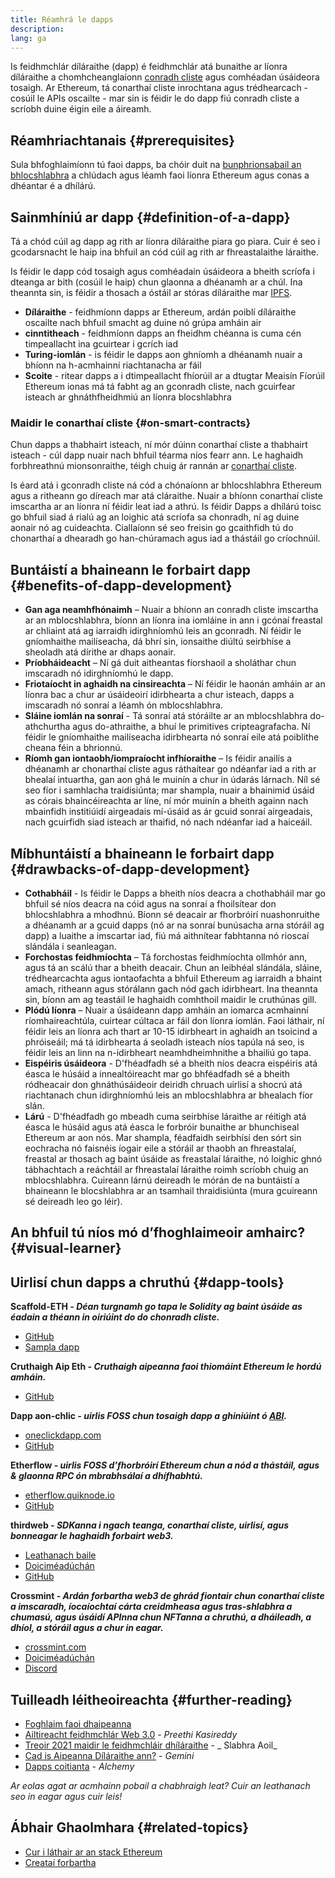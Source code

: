 ```yaml
---
title: Réamhrá le dapps
description:
lang: ga
---
```


Is feidhmchlár díláraithe (dapp) é feidhmchlár atá bunaithe ar líonra díláraithe a chomhcheanglaíonn [conradh cliste](/developers/docs/smart-contracts/) agus comhéadan úsáideora tosaigh. Ar Ethereum, tá conarthaí cliste inrochtana agus trédhearcach - cosúil le APIs oscailte - mar sin is féidir le do dapp fiú conradh cliste a scríobh duine éigin eile a áireamh.

## Réamhriachtanais {#prerequisites}

Sula bhfoghlaimíonn tú faoi dapps, ba chóir duit na [bunphrionsabail an bhlocshlabhra](/developers/docs/intro-to-ethereum/) a chlúdach agus léamh faoi líonra Ethereum agus conas a dhéantar é a dhílárú.

## Sainmhíniú ar dapp {#definition-of-a-dapp}

Tá a chód cúil ag dapp ag rith ar líonra díláraithe piara go piara. Cuir é seo i gcodarsnacht le haip ina bhfuil an cód cúil ag rith ar fhreastalaithe láraithe.

Is féidir le dapp cód tosaigh agus comhéadain úsáideora a bheith scríofa i dteanga ar bith (cosúil le haip) chun glaonna a dhéanamh ar a chúl. Ina theannta sin, is féidir a thosach a óstáil ar stóras díláraithe mar [IPFS](https://ipfs.io/).

- **Díláraithe** - feidhmíonn dapps ar Ethereum, ardán poiblí díláraithe oscailte nach bhfuil smacht ag duine nó grúpa amháin air
- **cinntitheach** - feidhmíonn dapps an fheidhm chéanna is cuma cén timpeallacht ina gcuirtear i gcrích iad
- **Turing-iomlán** - is féidir le dapps aon ghníomh a dhéanamh nuair a bhíonn na h-acmhainní riachtanacha ar fáil
- **Scoite** - ritear dapps a i dtimpeallacht fhíorúil ar a dtugtar Meaisín Fíorúil Ethereum ionas má tá fabht ag an gconradh cliste, nach gcuirfear isteach ar ghnáthfheidhmiú an líonra blocshlabhra

### Maidir le conarthaí cliste {#on-smart-contracts}

Chun dapps a thabhairt isteach, ní mór dúinn conarthaí cliste a thabhairt isteach - cúl dapp nuair nach bhfuil téarma níos fearr ann. Le haghaidh forbhreathnú mionsonraithe, téigh chuig ár rannán ar [conarthaí cliste](/developers/docs/smart-contracts/).

Is éard atá i gconradh cliste ná cód a chónaíonn ar bhlocshlabhra Ethereum agus a ritheann go díreach mar atá cláraithe. Nuair a bhíonn conarthaí cliste imscartha ar an líonra ní féidir leat iad a athrú. Is féidir Dapps a dhílárú toisc go bhfuil siad á rialú ag an loighic atá scríofa sa chonradh, ní ag duine aonair nó ag cuideachta. Ciallaíonn sé seo freisin go gcaithfidh tú do chonarthaí a dhearadh go han-chúramach agus iad a thástáil go críochnúil.

## Buntáistí a bhaineann le forbairt dapp {#benefits-of-dapp-development}

- **Gan aga neamhfhónaimh** – Nuair a bhíonn an conradh cliste imscartha ar an mblocshlabhra, bíonn an líonra ina iomláine in ann i gcónaí freastal ar chliaint atá ag iarraidh idirghníomhú leis an gconradh. Ní féidir le gníomhaithe mailíseacha, dá bhrí sin, ionsaithe diúltú seirbhíse a sheoladh atá dírithe ar dhaps aonair.
- **Príobháideacht** – Ní gá duit aitheantas fíorshaoil ​​a sholáthar chun imscaradh nó idirghníomhú le dapp.
- **Friotaíocht in aghaidh na cinsireachta** – Ní féidir le haonán amháin ar an líonra bac a chur ar úsáideoirí idirbhearta a chur isteach, dapps a imscaradh nó sonraí a léamh ón mblocshlabhra.
- **Sláine iomlán na sonraí** - Tá sonraí atá stóráilte ar an mblocshlabhra do-athchurtha agus do-athraithe, a bhuí le primitives cripteagrafacha. Ní féidir le gníomhaithe mailíseacha idirbhearta nó sonraí eile atá poiblithe cheana féin a bhrionnú.
- **Ríomh gan iontaobh/iompraíocht infhíoraithe** – Is féidir anailís a dhéanamh ar chonarthaí cliste agus ráthaítear go ndéanfar iad a rith ar bhealaí intuartha, gan aon ghá le muinín a chur in údarás lárnach. Níl sé seo fíor i samhlacha traidisiúnta; mar shampla, nuair a bhainimid úsáid as córais bhaincéireachta ar líne, ní mór muinín a bheith againn nach mbainfidh institiúidí airgeadais mí-úsáid as ár gcuid sonraí airgeadais, nach gcuirfidh siad isteach ar thaifid, nó nach ndéanfar iad a haiceáil.

## Míbhuntáistí a bhaineann le forbairt dapp {#drawbacks-of-dapp-development}

- **Cothabháil** - Is féidir le Dapps a bheith níos deacra a chothabháil mar go bhfuil sé níos deacra na cóid agus na sonraí a fhoilsítear don bhlocshlabhra a mhodhnú. Bíonn sé deacair ar fhorbróirí nuashonruithe a dhéanamh ar a gcuid dapps (nó ar na sonraí bunúsacha arna stóráil ag dapp) a luaithe a imscartar iad, fiú má aithnítear fabhtanna nó rioscaí slándála i seanleagan.
- **Forchostas feidhmíochta** – Tá forchostas feidhmíochta ollmhór ann, agus tá an scálú thar a bheith deacair. Chun an leibhéal slándála, sláine, trédhearcachta agus iontaofachta a bhfuil Ethereum ag iarraidh a bhaint amach, ritheann agus stórálann gach nód gach idirbheart. Ina theannta sin, bíonn am ag teastáil le haghaidh comhthoil maidir le cruthúnas gill.
- **Plódú líonra** – Nuair a úsáideann dapp amháin an iomarca acmhainní ríomhaireachtúla, cuirtear cúltaca ar fáil don líonra iomlán. Faoi láthair, ní féidir leis an líonra ach thart ar 10-15 idirbheart in aghaidh an tsoicind a phróiseáil; má tá idirbhearta á seoladh isteach níos tapúla ná seo, is féidir leis an linn na n-idirbheart neamhdheimhnithe a bhailiú go tapa.
- **Eispéiris úsáideora** - D'fhéadfadh sé a bheith níos deacra eispéiris atá éasca le húsáid a innealtóireacht mar go bhféadfadh sé a bheith ródheacair don ghnáthúsáideoir deiridh chruach uirlisí a shocrú atá riachtanach chun idirghníomhú leis an mblocshlabhra ar bhealach fíor slán.
- **Lárú** - D'fhéadfadh go mbeadh cuma seirbhíse láraithe ar réitigh atá éasca le húsáid agus atá éasca le forbróir bunaithe ar bhunchiseal Ethereum ar aon nós. Mar shampla, féadfaidh seirbhísí den sórt sin eochracha nó faisnéis íogair eile a stóráil ar thaobh an fhreastalaí, freastal ar thosach ag baint úsáide as freastalaí láraithe, nó loighic ghnó tábhachtach a reáchtáil ar fhreastalaí láraithe roimh scríobh chuig an mblocshlabhra. Cuireann lárnú deireadh le mórán de na buntáistí a bhaineann le blocshlabhra ar an tsamhail thraidisiúnta (mura gcuireann sé deireadh leo go léir).

## An bhfuil tú níos mó d’fhoghlaimeoir amhairc? {#visual-learner}

<YouTube id="F50OrwV6Uk8" />

## Uirlisí chun dapps a chruthú {#dapp-tools}

**Scaffold-ETH _- Déan turgnamh go tapa le Solidity ag baint úsáide as éadain a théann in oiriúint do do chonradh cliste._**

- [GitHub](https://github.com/scaffold-eth/scaffold-eth-2)
- [Sampla dapp](https://punkwallet.io/)

**Cruthaigh Aip Eth _- Cruthaigh aipeanna faoi thiomáint Ethereum le hordú amháin._**

- [GitHub](https://github.com/paulrberg/create-eth-app)

**Dapp aon-chlic _- uirlis FOSS chun tosaigh dapp a ghiniúint ó [ABI](/glossary/#abi)._**

- [oneclickdapp.com](https://oneclickdapp.com)
- [GitHub](https://github.com/oneclickdapp/oneclickdapp-v1)

**Etherflow _- uirlis FOSS d’fhorbróirí Ethereum chun a nód a thástáil, agus & glaonna RPC ón mbrabhsálaí a dhífhabhtú._**

- [etherflow.quiknode.io](https://etherflow.quiknode.io/)
- [GitHub](https://github.com/abunsen/etherflow)

**thirdweb _- SDKanna i ngach teanga, conarthaí cliste, uirlisí, agus bonneagar le haghaidh forbairt web3._**

- [Leathanach baile](https://thirdweb.com/)
- [Doiciméadúchán](https://portal.thirdweb.com/)
- [GitHub](https://github.com/thirdweb-dev/)

**Crossmint _- Ardán forbartha web3 de ghrád fiontair chun conarthaí cliste a imscaradh, íocaíochtaí cárta creidmheasa agus tras-shlabhra a chumasú, agus úsáidí APInna chun NFTanna a chruthú, a dháileadh, a dhíol, a stóráil agus a chur in eagar._**

- [crossmint.com](https://www.crossmint.com)
- [Doiciméadúchán](https://docs.crossmint.com)
- [Discord](https://discord.com/invite/crossmint)

## Tuilleadh léitheoireachta {#further-reading}

- [Foghlaim faoi dhaipeanna](/dapps)
- [Ailtireacht feidhmchlár Web 3.0](https://www.preethikasireddy.com/post/the-architecture-of-a-web-3-0-application) - _Preethi Kasireddy_
- [Treoir 2021 maidir le feidhmchláir dhíláraithe](https://limechain.tech/blog/what-are-dapps-the-2021-guide/) - _ Slabhra Aoil_
- [Cad is Aipeanna Díláraithe ann?](https://www.gemini.com/cryptopedia/decentralized-applications-defi-dapps) - _Gemini_
- [Dapps coitianta](https://www.alchemy.com/dapps) - _Alchemy_

_Ar eolas agat ar acmhainn pobail a chabhraigh leat? Cuir an leathanach seo in eagar agus cuir leis!_

## Ábhair Ghaolmhara {#related-topics}

- [Cur i láthair ar an stack Ethereum](/developers/docs/ethereum-stack/)
- [Creataí forbartha](/developers/docs/frameworks/)
